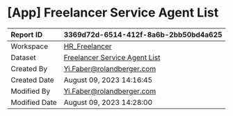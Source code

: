 



# [App] Freelancer Service Agent List

|Report ID|3369d72d-6514-412f-8a6b-2bb50bd4a625|
| :--- | :--- |
|Workspace|[HR_Freelancer](../Workspaces/HR_Freelancer.md)|
|Dataset|[Freelancer Service Agent List](../Datasets/Freelancer-Service-Agent-List.md)|
|Created By|Yi.Faber@rolandberger.com|
|Created Date|August 09, 2023 14:16:45|
|Modified By|Yi.Faber@rolandberger.com|
|Modified Date|August 09, 2023 14:28:00|
